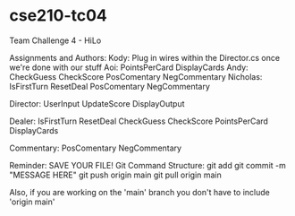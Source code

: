 # cse210-tc04
Team Challenge 4 - HiLo

Assignments and Authors:
Kody:
    Plug in wires within the Director.cs once we're done with our stuff
Aoi:
    PointsPerCard
    DisplayCards
Andy:
    CheckGuess
    CheckScore
    PosComentary
    NegCommentary
Nicholas: 
    IsFirstTurn
    ResetDeal
    PosComentary
    NegCommentary

Director:
    UserInput
    UpdateScore
    DisplayOutput

Dealer:
    IsFirstTurn
    ResetDeal
    CheckGuess
    CheckScore
    PointsPerCard
    DisplayCards

Commentary:
    PosComentary
    NegCommentary

Reminder:
SAVE YOUR FILE!
Git Command Structure:
git add <FILENAME>
git commit -m "MESSAGE HERE"
git push origin main
git pull origin main

Also, if you are working on the 'main' branch you don't have to include 'origin main'